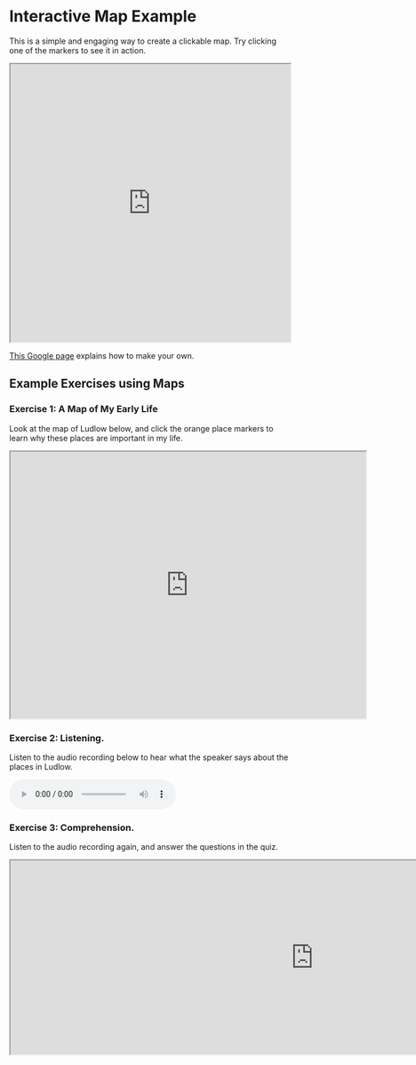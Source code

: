 <h1>Interactive Map Example</h1>
<p>This is a simple and engaging way to create a clickable map. Try clicking one of the markers to see it in action.</p>
<iframe src="https://www.google.com/maps/d/u/0/embed?mid=19XFUtxp_NckYxAoLCK5ruhDUPocu_Tq5" width="100%" height="500"></iframe>

<p><a href="https://support.google.com/mymaps/answer/3024454?hl=en&amp%3Bref_topic=3188329">This Google page</a> explains how to make your own.</p>


<h2>Example Exercises using Maps</h2>

<h3>Exercise 1: A Map of My Early Life</h3>
      <p>Look at the map of Ludlow below, and click the orange place markers to learn why these places are important in my life.</p>
<p><iframe src="https://www.google.com/maps/d/embed?mid=1w9dsmDQUhFC8yNRRnpwED1o5azU" width="640" height="480"></iframe></p>

<h3>Exercise 2: Listening.</h3>
      <p>Listen to the audio recording below to hear what the speaker says about the places in Ludlow.</p>
<p> 
  <audio controls>
  <source src="https://a.clyp.it/hbgh3yb5.mp3" type="audio/mpeg">
Your browser does not support the audio element.
</audio> 
      </p>

<h3>Exercise 3: Comprehension.</h3>
      <p>Listen to the audio recording again, and answer the questions in the quiz.</p>
<p> <iframe src="https://h5p.org/h5p/embed/33811" width="1090" height="349" allowfullscreen="allowfullscreen"></iframe></p>
 
      
      
